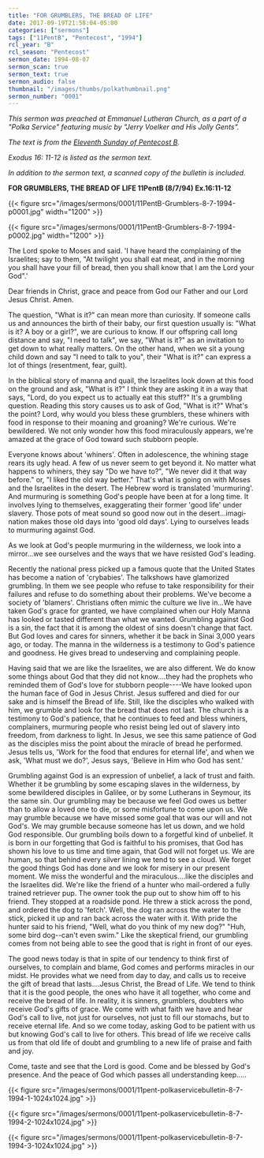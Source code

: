 ```yaml
---
title: "FOR GRUMBLERS, THE BREAD OF LIFE"
date: 2017-09-19T21:58:04-05:00
categories: ["sermons"]
tags: ["11PentB", "Pentecost", "1994"]
rcl_year: "B"
rcl_season: "Pentecost"
sermon_date: 1994-08-07
sermon_scan: true
sermon_text: true
sermon_audio: false
thumbnail: "/images/thumbs/polkathumbnail.png"
sermon_number: "0001"
---
```

_This sermon was preached at Emmanuel Lutheran Church, as a part of a "Polka Service" featuring music by "Jerry Voelker and His Jolly Gents"._

<!--more-->

_The text is from the [Eleventh Sunday of Pentecost B](http://lectionary.library.vanderbilt.edu/texts.php?id=214)._

 _Exodus 16: 11-12 is listed as the sermon text._



_In addition to the sermon text, a scanned copy of the bulletin is included._

**FOR GRUMBLERS, THE BREAD OF LIFE 11PentB (8/7/94) Ex.16:11-12**

{{< figure src="/images/sermons/0001/11PentB-Grumblers-8-7-1994-p0001.jpg" width="1200" >}}

{{< figure src="/images/sermons/0001/11PentB-Grumblers-8-7-1994-p0002.jpg" width="1200" >}}

The Lord spoke to Moses and said. 'I have heard the complaining of the Israelites; say to them, "At twilight you shall eat meat, and in the morning you shall have your fill of bread, then you shall know that I am the Lord your God".'

Dear friends in Christ, grace and peace from God our Father and our Lord Jesus Christ. Amen.

The question, "What is it?" can mean more than curiosity. If someone calls us and announces the birth of their baby, our first question usually is: "What is it? A boy or a girl?", we are curious to know. If our offspring call long distance and say, "I need to talk", we say, "What is it?" as an invitation to get down to what really matters. On the other hand, when we sit a young child down and say "I need to talk to you", their "What is it?" can express a lot of things (resentment, fear, guilt).

In the biblical story of manna and quail, the Israelites look down at this food on the ground and ask, "What is it?" I think they are asking it in a way that says, "Lord, do you expect us to actually eat this stuff?" It's a grumbling question. Reading this story causes us to ask of God, "What is it?" What's the point? Lord, why would you bless these grumblers, these whiners with food in response to their moaning and groaning? We're curious. We're bewildered. We not only wonder how this food miraculously appears, we're amazed at the grace of God toward such stubborn people.

Everyone knows about 'whiners'. Often in adolescence, the whining stage rears its ugly head. A few of us never seem to get beyond it. No matter what happens to whiners, they say "Do we have to?", "We never did it that way before." or, "I liked the old way better." That's what is going on with Moses and the Israelites in the desert. The Hebrew word is translated 'murmuring'. And murmuring is something God's people have been at for a long time. It involves lying to themselves, exaggerating their former 'good life' under slavery. Those pots of meat sound so good now out in the desert...imagi­nation makes those old days into 'good old days'. Lying to ourselves leads to murmuring against God.

As we look at God's people murmuring in the wilderness, we look into a mirror...we see ourselves and the ways that we have resisted God's leading.

Recently the national press picked up a famous quote that the United States has become a nation of 'crybabies'. The talkshows have glamorized grumbling. In them we see people who refuse to take responsibility for their failures and refuse to do something about their problems. We've become a society of 'blamers'. Christians often mimic the culture we live in...We have taken God's grace for granted, we have complained when our Holy Manna has looked or tasted different than what we wanted. Grumbling against God is a sin, the fact that it is among the oldest of sins doesn't change that fact. But God loves and cares for sinners, whether it be back in Sinai 3,000 years ago, or today. The manna in the wilderness is a testimony to God's patience and goodness. He gives bread to undeserving and complaining people.

Having said that we are like the Israelites, we are also different. We do know some things about God that they did not know....they had the prophets who reminded them of God's love for stubborn people----We have looked upon the human face of God in Jesus Christ. Jesus suffered and died for our sake and is himself the Bread of life. Still, like the disciples who walked with him, we grumble and look for the bread that does not last. The church is a testimony to God's patience, that he continues to feed and bless whiners, complainers, murmuring people who resist being led out of slavery into freedom, from darkness to light. In Jesus, we see this same patience of God as the disciples miss the point about the miracle of bread he performed. Jesus tells us, 'Work for the food that endures for eternal life', and when we ask, 'What must we do?', Jesus says, 'Believe in Him who God has sent.'

Grumbling against God is an expression of unbelief, a lack of trust and faith. Whether it be grumbling by some escaping slaves in the wilderness, by some bewildered disciples in Galilee, or by some Lutherans in Seymour, its the same sin. Our grumbling may be because we feel God owes us better than to allow a loved one to die, or some misfortune to come upon us. We may grumble because we have missed some goal that was our will and not God's. We may grumble because someone has let us down, and we hold God responsible. Our grumbling boils down to a forgetful kind of unbelief. It is born in our forgetting that God is faithful to his promises, that God has shown his love to us time and time again, that God will not forget us. We are human, so that behind every silver lining we tend to see a cloud. We forget the good things God has done and we look for misery in our present moment. We miss the wonderful and the miraculous....like the disciples and the Israelites did. We're like the friend of a hunter who mail-ordered a fully trained retriever pup. The owner took the pup out to show him off to his friend. They stopped at a roadside pond. He threw a stick across the pond, and ordered the dog to 'fetch'. Well, the dog ran across the water to the stick, picked it up and ran back across the water with it. With pride the hunter said to his friend, "Well, what do you think of my new dog?" "Huh, some bird dog--can't even swim." Like the skeptical friend, our grumbling comes from not being able to see the good that is right in front of our eyes.

The good news today is that in spite of our tendency to think first of ourselves, to complain and blame, God comes and performs miracles in our midst. He provides what we need from day to day, and calls us to receive the gift of bread that lasts....Jesus Christ, the Bread of Life. We tend to think that it is the good people, the ones who have it all together, who come and receive the bread of life. In reality, it is sinners, grumblers, doubters who receive God's gifts of grace. We come with what faith we have and hear God's call to live, not just for ourselves, not just to fill our stomachs, but to receive eternal life. And so we come today, asking God to be patient with us but knowing God's call to live for others. This bread of life we receive calls us from that old life of doubt and grumbling to a new life of praise and faith and joy.

Come, taste and see that the Lord is good. Come and be blessed by God's presence. And the peace of God which passes all understanding keep.....

{{< figure src="/images/sermons/0001/11pent-polkaservicebulletin-8-7-1994-1-1024x1024.jpg"  >}}

{{< figure src="/images/sermons/0001/11pent-polkaservicebulletin-8-7-1994-2-1024x1024.jpg"  >}}

{{< figure src="/images/sermons/0001/11pent-polkaservicebulletin-8-7-1994-3-1024x1024.jpg"  >}}
